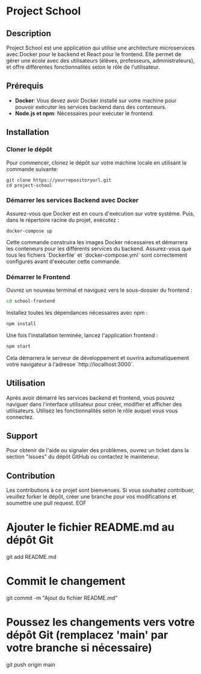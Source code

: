 
# Project School

## Description
Project School est une application qui utilise une architecture microservices avec Docker pour le backend et React pour le frontend. Elle permet de gérer une école avec des utilisateurs (élèves, professeurs, administrateurs), et offre différentes fonctionnalités selon le rôle de l'utilisateur.

## Prérequis
- **Docker**: Vous devez avoir Docker installé sur votre machine pour pouvoir exécuter les services backend dans des conteneurs.
- **Node.js et npm**: Nécessaires pour exécuter le frontend.

## Installation

### Cloner le dépôt
Pour commencer, clonez le dépôt sur votre machine locale en utilisant la commande suivante:

```
git clone https://yourrepositoryurl.git
cd project-school
```

### Démarrer les services Backend avec Docker

Assurez-vous que Docker est en cours d'exécution sur votre système. Puis, dans le répertoire racine du projet, exécutez :

```
docker-compose up
```

Cette commande construira les images Docker nécessaires et démarrera les conteneurs pour les différents services du backend. Assurez-vous que tous les fichiers \`Dockerfile\` et \`docker-compose.yml\` sont correctement configurés avant d'exécuter cette commande.

### Démarrer le Frontend

Ouvrez un nouveau terminal et naviguez vers le sous-dossier du frontend :

```bash
cd school-frontend
```

Installez toutes les dépendances nécessaires avec npm :

```bash
npm install
```

Une fois l'installation terminée, lancez l'application frontend :

```bash
npm start
```

Cela démarrera le serveur de développement et ouvrira automatiquement votre navigateur à l'adresse \`http://localhost:3000\`.

## Utilisation

Après avoir démarré les services backend et frontend, vous pouvez naviguer dans l'interface utilisateur pour créer, modifier et afficher des utilisateurs. Utilisez les fonctionnalités selon le rôle auquel vous vous connectez.

## Support

Pour obtenir de l'aide ou signaler des problèmes, ouvrez un ticket dans la section "Issues" du dépôt GitHub ou contactez le mainteneur.

## Contribution

Les contributions à ce projet sont bienvenues. Si vous souhaitez contribuer, veuillez forker le dépôt, créer une branche pour vos modifications et soumettre une pull request.
EOF

# Ajouter le fichier README.md au dépôt Git
git add README.md

# Commit le changement
git commit -m "Ajout du fichier README.md"

# Poussez les changements vers votre dépôt Git (remplacez 'main' par votre branche si nécessaire)
git push origin main
